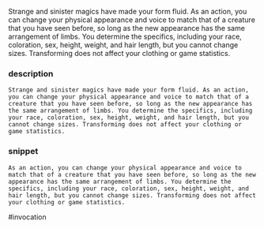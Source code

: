 Strange and sinister magics have made your form fluid. As an action, you can change your physical appearance and voice to match that of a creature that you have seen before, so long as the new appearance has the same arrangement of limbs. You determine the specifics, including your race, coloration, sex, height, weight, and hair length, but you cannot change sizes. Transforming does not affect your clothing or game statistics.
### description
```
Strange and sinister magics have made your form fluid. As an action, you can change your physical appearance and voice to match that of a creature that you have seen before, so long as the new appearance has the same arrangement of limbs. You determine the specifics, including your race, coloration, sex, height, weight, and hair length, but you cannot change sizes. Transforming does not affect your clothing or game statistics.
```

### snippet
```
As an action, you can change your physical appearance and voice to match that of a creature that you have seen before, so long as the new appearance has the same arrangement of limbs. You determine the specifics, including your race, coloration, sex, height, weight, and hair length, but you cannot change sizes. Transforming does not affect your clothing or game statistics.
```

#invocation
